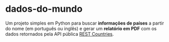 # dados-do-mundo
Um projeto simples em Python para buscar **informações de países** a partir do nome (em português ou inglês) e gerar um **relatório em PDF** com os dados retornados pela API pública [REST Countries](https://restcountries.com/).
